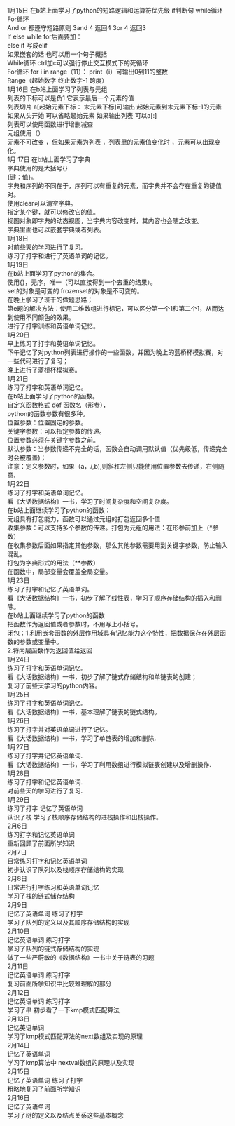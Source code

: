 1月15日 在b站上面学习了python的短路逻辑和运算符优先级 if判断句 while循环   
For循环   
And or 都遵守短路原则 3and 4 返回4   3or 4 返回3  
If else while for后面要加：  
else if  写成elif   
如果嵌套的话 也可以用一个句子概括  
While循环 ctrl加c可以强行停止交互模式下的死循环  
For循环 for i in range（11）： print（i）可输出0到11的整数  
 Range（起始数字 终止数字-1 跨度）  
1月16日 在b站上面学习了列表与元组    
列表的下标可以是负1 它表示最后一个元素的值  
列表切片  a[起始元素下标： 末元素下标]可输出 起始元素到末元素下标-1的元素  
如果从头开始 可以省略起始元素 如果输出列表 可以a[:]  
列表可以使用函数进行增删减查  
元组使用（）  
元素不可改变 ，但如果元素为列表 ，列表里的元素值变化时 ，元素可以出现变化。  
1月 17日 在b站上面学习了字典   
字典使用的是大括号{}  
{键：值}。  
字典和序列的不同在于，序列可以有重复的元素，而字典并不会存在重复的键值对。   
使用clear可以清空字典。  
指定某个键，就可以修改它的值。  
视图对象即字典的动态视图，当字典内容改变时，其内容也会随之改变。  
字典里面也可以嵌套字典或者列表。  
1月18日  
对前些天的学习进行了复习。  
练习了打字和进行了英语单词的记忆。  
1月19日  
在b站上面学习了python的集合。  
使用{}，无序，唯一（可以直接得到一个去重的结果）。  
set的对象是可变的 frozenset的对象是不可变的。  
在晚上学习了班干的做题思路；  
第e题的解决方法：使用二维数组进行标记，可以区分第一个1和第二个1，从而达到使用不同颜色的效果。  
进行了打字训练和英语单词记忆。  
1月20日  
早上练习了打字和英语单词记忆。  
下午记忆了对python列表进行操作的一些函数，并因为晚上的蓝桥杯模拟赛，对一些代码进行了复习；  
晚上进行了蓝桥杯模拟赛。    
1月21日    
练习了打字和英语单词记忆。  
在b站上面学习了python的函数。    
自定义函数格式  def 函数名（形参），    
python的函数参数有很多种。  
位置参数：位置固定的参数。  
关键字参数：可以指定参数的传递。  
位置参数必须在关键字参数之前。    
默认参数：当参数传递不完全的话，函数会自动调用默认值（优先级低，传递完全时会被覆盖)；  
注意：定义参数时，如果（a，/,b),则斜杠左侧只能使用位置参数去传递，右侧随意.  
1月22日  
练习了打字和英语单词记忆。  
看《大话数据结构》一书，学习了时间复杂度和空间复杂度。  
在b站上面继续学习了python的函数：  
元组具有打包能力，函数可以通过元组的打包返回多个值  
收集参数：可以支持多个参数的传递。打包为元组的用法：在形参前加上（*参数）  
在收集参数后面如果指定其他参数，那么其他参数需要用到关键字参数，防止输入混乱。  
打包为字典形式的用法（**参数）  
在函数中，局部变量会覆盖全局变量。  
1月23日  
练习了打字和记忆了英语单词。  
看《大话数据结构》一书，初步了解了线性表，学习了顺序存储结构的插入和删除。  
在b站上面继续学习了python的函数  
  把函数作为返回值或者参数时，不用写上小括号。  
  闭包：1.利用嵌套函数的外层作用域具有记忆能力这个特性，把数据保存在外层函数的参数或变量中。  
  2.将内层函数作为返回值给返回  
 1月24日  
练习了打字和英语单词记忆。  
看《大话数据结构》一书，初步了解了链式存储结构和单链表的创建；  
复习了前些天学习的python内容。  
1月25日  
练习了打字和英语单词记忆。  
看《大话数据结构》一书，基本理解了链表的链式结构。   
1月26日    
练习了打字并对英语单词进行了记忆。  
看《大话数据结构》一书，学习了单链表的增加和删除.   
1月27日      
练习了打字并记忆英语单词.     
看《大话数据结构》一书，学习了利用数组进行模拟链表创建以及增删操作.    
1月28日        
练习了打字和记忆英语单词.       
对前些天的学习进行了复习.    
1月29日   
练习了打字 记忆了英语单词    
认识了栈 学习了栈顺序存储结构的进栈操作和出栈操作。  
2月6日  
练习打字和记忆英语单词  
重新回顾了前面所学知识  
2月7日  
日常练习打字和记忆英语单词  
初步认识了队列以及栈顺序存储结构的实现   
2月8日  
日常进行打字练习和英语单词记忆  
学习了栈的链式储存结构  
2月9日   
记忆了英语单词 练习了打字    
学习了队列的定义以及其顺序存储结构的实现     
2月10日    
记忆英语单词 练习打字  
学习了队列的链式存储结构的实现  
做了一些严蔚敏的《数据结构》一书中关于链表的习题  
2月11日  
记忆英语单词 练习打字  
复习前面所学知识中比较难理解的部分  
2月12日  
记忆英语单词 练习打字  
学习了串 初步看了一下kmp模式匹配算法    
2月13日  
记忆英语单词      
学习了kmp模式匹配算法的next数组及实现的原理    
2月14日   
记忆了英语单词    
学习了kmp算法中 nextval数组的原理以及实现   
2月15日  
记忆了英语单词 练习了打字  
粗略地复习了前面所学知识  
2月16日  
记忆了英语单词  
学习了树的定义以及结点关系这些基本概念  

